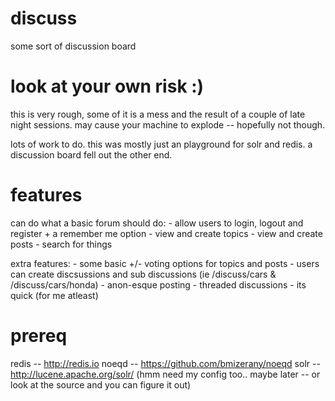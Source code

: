 # discuss

some sort of discussion board

# look at your own risk :)
this is very rough, some of it is a mess and the result of a couple of late night sessions. may cause your machine to explode -- hopefully not though.

lots of work to do. this was mostly just an playground for solr and redis. a discussion board fell out the other end.

# features
can do what a basic forum should do:
	- allow users to login, logout and register + a remember me option
	- view and create topics
	- view and create posts
	- search for things

extra features:
	- some basic +/- voting options for topics and posts
	- users can create discsussions and sub discussions (ie /discuss/cars & /discuss/cars/honda)
	- anon-esque posting
	- threaded discussions
	- its quick (for me atleast)

# prereq
redis -- http://redis.io
noeqd -- https://github.com/bmizerany/noeqd
solr -- http://lucene.apache.org/solr/ (hmm need my config too.. maybe later -- or look at the source and you can figure it out)

